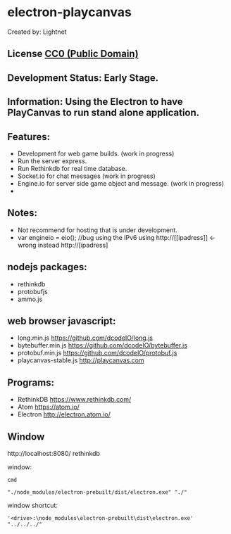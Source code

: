 # electron-playcanvas
 Created by: Lightnet

 ## License [CC0 (Public Domain)](LICENSE.md)

 ## Development Status: Early Stage.

 ## Information: Using the Electron to have PlayCanvas to run stand alone application.
	
	
	
	
	
 ## Features:
  * Development for web game builds. (work in progress)
  * Run the server express.
  * Run Rethinkdb for real time database.
  * Socket.io for chat messages (work in progress)
  * Engine.io for server side game object and message. (work in progress)
  *

 ## Notes:
  * Not recommend for hosting that is under development.
  * var engineio = eio(); //bug using the IPv6 using http://[[ipadress]] <- wrong instead http://[ipadress]

 ## nodejs packages:
  * rethinkdb
  * protobufjs
  * ammo.js
  
 ## web browser javascript:
  * long.min.js https://github.com/dcodeIO/long.js
  * bytebuffer.min.js https://github.com/dcodeIO/bytebuffer.js
  * protobuf.min.js https://github.com/dcodeIO/protobuf.js
  * playcanvas-stable.js http://playcanvas.com


 ## Programs:
  * RethinkDB https://www.rethinkdb.com/
  * Atom https://atom.io/
  * Electron http://electron.atom.io/

 ## Window

http://localhost:8080/ rethinkdb

window:
```
cmd

"./node_modules/electron-prebuilt/dist/electron.exe" "./"
```

window shortcut:
```
'<drive>:\node_modules\electron-prebuilt\dist\electron.exe' "../../../"

```
